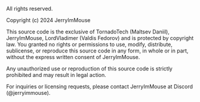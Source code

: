 All rights reserved.

Copyright (c) 2024 JerryImMouse

This source code is the exclusive of TornadoTech (Maltsev Daniil), JerryImMouse, LordVladimer (Valdis Fedorov) and is protected by copyright law.
You granted no rights or permissions to use, modify, distribute, sublicense,
or reproduce this source code in any form, in whole or in part,
without the express written consent of JerryImMouse.

Any unauthorized use or reproduction of this source code
is strictly prohibited and may result in legal action.

For inquiries or licensing requests,
please contact JerryImMouse at Discord (@jerryimmouse).
